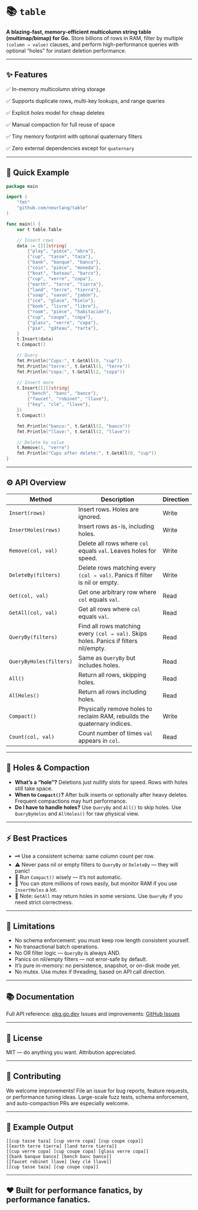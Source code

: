 # 📚 `table`

**A blazing-fast, memory-efficient multicolumn string table (multimap/bimap) for Go.**
Store billions of rows in RAM, filter by multiple `(column → value)` clauses, and perform high-performance queries with optional “holes” for instant deletion performance.

---

## ✨ Features

✅ In-memory multicolumn string storage

✅ Supports duplicate rows, multi-key lookups, and range queries

✅ Explicit *holes* model for cheap deletes

✅ Manual compaction for full reuse of space

✅ Tiny memory footprint with optional quaternary filters

✅ Zero external dependencies except for `quaternary`

---

## 🚀 Quick Example

```go
package main

import (
	"fmt"
	"github.com/neurlang/table"
)

func main() {
	var t table.Table

	// Insert rows
	data := [][]string{
		{"play", "pièce", "obra"},
		{"cup", "tasse", "taza"},
		{"bank", "banque", "banco"},
		{"coin", "pièce", "moneda"},
		{"boat", "bateau", "barco"},
		{"cup", "verre", "copa"},
		{"earth", "terre", "tierra"},
		{"land", "terre", "tierra"},
		{"soap", "savon", "jabón"},
		{"ice", "glace", "hielo"},
		{"book", "livre", "libro"},
		{"room", "pièce", "habitación"},
		{"cup", "coupe", "copa"},
		{"glass", "verre", "copa"},
		{"pie", "gâteau", "tarta"},
	}
	t.Insert(data)
	t.Compact()

	// Query
	fmt.Println("Cups:", t.GetAll(0, "cup"))
	fmt.Println("terre:", t.GetAll(1, "terre"))
	fmt.Println("copa:", t.GetAll(2, "copa"))

	// Insert more
	t.Insert([][]string{
		{"bench", "banc", "banco"},
		{"faucet", "robinet", "llave"},
		{"key", "clé", "llave"},
	})
	t.Compact()

	fmt.Println("banco:", t.GetAll(2, "banco"))
	fmt.Println("llave:", t.GetAll(2, "llave"))

	// Delete by value
	t.Remove(1, "verre")
	fmt.Println("Cups after delete:", t.GetAll(0, "cup"))
}
```

---

## ⚙️ API Overview

| Method                  | Description                                                                           | Direction |
| ----------------------- | ------------------------------------------------------------------------------------- | --------- |
| `Insert(rows)`          | Insert rows. Holes are ignored.                                                       | Write     |
| `InsertHoles(rows)`     | Insert rows as-is, including holes.                                                   | Write     |
| `Remove(col, val)`      | Delete all rows where `col` equals `val`. Leaves holes for speed.                     | Write     |
| `DeleteBy(filters)`     | Delete rows matching every `(col → val)`. Panics if filter is nil or empty.           | Write     |
| `Get(col, val)`         | Get one arbitrary row where `col` equals `val`.                                       | Read      |
| `GetAll(col, val)`      | Get all rows where `col` equals `val`.                                                | Read      |
| `QueryBy(filters)`      | Find all rows matching every `(col → val)`. Skips holes. Panics if filters nil/empty. | Read      |
| `QueryByHoles(filters)` | Same as `QueryBy` but includes holes.                                                 | Read      |
| `All()`                 | Return all rows, skipping holes.                                                      | Read      |
| `AllHoles()`            | Return all rows including holes.                                                      | Read      |
| `Compact()`             | Physically remove holes to reclaim RAM, rebuilds the quaternary indices.              | Write     |
| `Count(col, val)`       | Count number of times `val` appears in `col`.                                         | Read      |

---

## 🧹 Holes & Compaction

* **What’s a “hole”?**
  Deletions just nullify slots for speed. Rows with holes still take space.
* **When to `Compact()`?**
  After bulk inserts or optionally after heavy deletes. Frequent compactions may hurt performance.
* **Do I have to handle holes?**
  Use `QueryBy` and `All()` to skip holes. Use `QueryByHoles` and `AllHoles()` for raw physical view.

---

## ⚡️ Best Practices

* 🗝️ Use a consistent schema: same column count per row.
* ⚠️ Never pass nil or empty filters to `QueryBy` or `DeleteBy` — they will panic!
* 🧹 Run `Compact()` wisely — it’s not automatic.
* 🚀 You can store millions of rows easily, but monitor RAM if you use `InsertHoles` a lot.
* 🐛 Note: `GetAll` may return holes in some versions. Use `QueryBy` if you need strict correctness.

---

## 📏 Limitations

* No schema enforcement: you must keep row length consistent yourself.
* No transactional batch operations.
* No OR filter logic — `QueryBy` is always AND.
* Panics on nil/empty filters — not error-safe by default.
* It’s pure in-memory: no persistence, snapshot, or on-disk mode yet.
* No mutex. Use mutex if threading, based on API call direction.

---

## 📚 Documentation

Full API reference: [pkg.go.dev](https://pkg.go.dev/github.com/neurlang/table)
Issues and improvements: [GitHub Issues](https://github.com/neurlang/table/issues)

---

## 🔑 License

MIT — do anything you want. Attribution appreciated.

---

## 🙌 Contributing

We welcome improvements!
File an issue for bug reports, feature requests, or performance tuning ideas.
Large-scale fuzz tests, schema enforcement, and auto-compaction PRs are especially welcome.

---

## 🏁 Example Output

```shell
[[cup tasse taza] [cup verre copa] [cup coupe copa]]
[[earth terre tierra] [land terre tierra]]
[[cup verre copa] [cup coupe copa] [glass verre copa]]
[[bank banque banco] [bench banc banco]]
[[faucet robinet llave] [key clé llave]]
[[cup tasse taza] [cup coupe copa]]
```

---

## ❤️ Built for performance fanatics, by performance fanatics.
